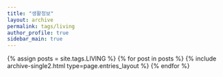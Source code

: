 ```yaml
---
title: "생활정보"
layout: archive
permalink: tags/living
author_profile: true
sidebar_main: true
---
```


{% assign posts = site.tags.LIVING %}
{% for post in posts %} {% include archive-single2.html type=page.entries_layout %} {% endfor %}
